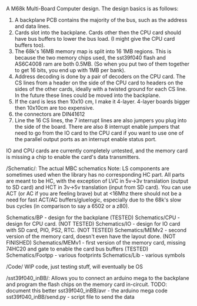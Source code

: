A M68k Multi-Board Computer design. The design basics is as follows:
1) A backplane PCB contains the majority of the bus, such as the address and data lines.
2) Cards slot into the backplane. Cards other then the CPU card should have bus buffers to lower the bus load. (I might give the CPU card buffers too).
3) The 68k's 16MB memory map is split into 16 1MB regions. This is because the two memory chips used, the sst39f040 flash and AS6C4008 ram are both 0.5MB. (So when you put two of them together to get 16 bits, you end up with 1MB per bank).
4) Address decoding is done by a pair of decoders on the CPU card. The CS lines from a header on the side of the CPU card to headers on the sides of the other cards, ideally with a twisted ground for each CS line. In the future these lines could be moved into the backplane. 
5) If the card is less then 10x10 cm, I make it 4-layer. 4-layer boards bigger then 10x10cm are too expensive. 
6) the connectors are DIN41612
7) Line the 16 CS lines, the 7 interrupt lines are also jumpers you plug into the side of the board. There are also 8 interrupt enable jumpers that need to go from the IO card to the CPU card if you want to use one of the parallel output ports as an interrupt enable status port. 

IO and CPU cards are currently completely untested, and the memory card is missing a chip to enable the card's data transmitters. 

/Schematic/:
The actual MBC schematics
Note: LS components are sometimes used when the library has no corresponding HC part. All parts are meant to be HC, with the exception of LVC in 5v->3v translation (output to SD card) and HCT in 3v->5v translation (input from SD card). You can use ACT (or AC if you are feeling brave) but at <16Mhz there should not be a need for fast ACT/AC buffers/gluelogic, especially due to the 68k's slow bus cycles (in comparison to say a 6502 or a z80).

Schematics/BP - design for the backplane (TESTED)
Schematics/CPU - design for CPU card. (NOT TESTED)
Schematics/IO - design for IO card with SD card, PIO, PS2, RTC. (NOT TESTED)
Schematics/MEMv2 - second version of the memory card, doesn't even have the layout done. (NOT FINISHED)
Schematics/MEMv1 - first version of the memory card, missing 74HC20 and gate to enable the card bus buffers (TESTED)
Schematics/Footpp - various footprints
Schematics/Lib - various symbols

/Code/
WIP code, just testing stuff, will eventually be OS

/sst39f040_inBB/:
Allows you to connect an arduino mega to the backplane and program the flash chips on the memory card in-circuit. 
TODO: document this better
sst39f040_inBB/avr - the arduino mega code
sst39f040_inBB/send.py - script file to send the data